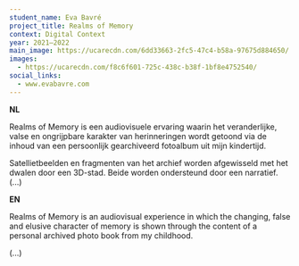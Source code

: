 ```yaml
---
student_name: Eva Bavré
project_title: Realms of Memory
context: Digital Context
year: 2021—2022
main_image: https://ucarecdn.com/6dd33663-2fc5-47c4-b58a-97675d884650/
images:
  - https://ucarecdn.com/f8c6f601-725c-438c-b38f-1bf8e4752540/
social_links:
  - www.evabavre.com
---
```

**NL**

Realms of Memory is een audiovisuele ervaring waarin het veranderlijke, valse en ongrijpbare karakter van herinneringen wordt getoond via de inhoud van een persoonlijk gearchiveerd fotoalbum uit mijn kindertijd.

Satellietbeelden en fragmenten van het archief worden afgewisseld met het dwalen door een 3D-stad. Beide worden ondersteund door een narratief. (...)

**EN**

Realms of Memory is an audiovisual experience in which the changing, false and elusive character of memory is shown through the content of a personal archived photo book from my childhood.

(...)